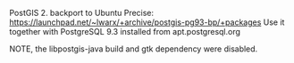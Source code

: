 PostGIS 2. backport to Ubuntu Precise: https://launchpad.net/~lwarx/+archive/postgis-pg93-bp/+packages
Use it together with PostgreSQL 9.3 installed from apt.postgresql.org

NOTE, the libpostgis-java build and gtk dependency were disabled.
